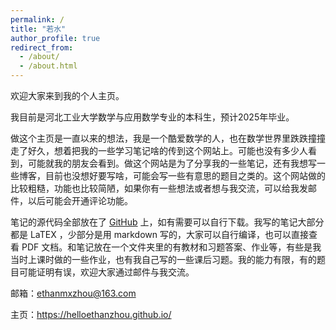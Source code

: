 ```yaml
---
permalink: /
title: "若水"
author_profile: true
redirect_from: 
  - /about/
  - /about.html
---
```


欢迎大家来到我的个人主页。

我目前是河北工业大学数学与应用数学专业的本科生，预计2025年毕业。

做这个主页是一直以来的想法，我是一个酷爱数学的人，也在数学世界里跌跌撞撞走了好久，想着把我的一些学习笔记啥的传到这个网站上。可能也没有多少人看到，可能就我的朋友会看到。做这个网站是为了分享我的一些笔记，还有我想写一些博客，目前也没想好要写啥，可能会写一些有意思的题目之类的。这个网站做的比较粗糙，功能也比较简陋，如果你有一些想法或者想与我交流，可以给我发邮件，以后可能会开通评论功能。

笔记的源代码全部放在了 [GitHub](https://github.com/HelloEthanZhou) 上，如有需要可以自行下载。我写的笔记大部分都是 LaTEX ，少部分是用 markdown 写的，大家可以自行编译，也可以直接查看 PDF 文档。和笔记放在一个文件夹里的有教材和习题答案、作业等，有些是我当时上课时做的一些作业，也有我自己写的一些课后习题。我的能力有限，有的题目可能证明有误，欢迎大家通过邮件与我交流。

邮箱：ethanmxzhou@163.com

主页：https://helloethanzhou.github.io/

